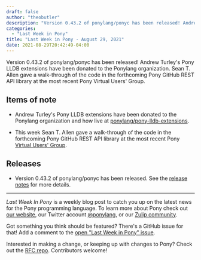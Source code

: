 ```yaml
---
draft: false
author: "theobutler"
description: "Version 0.43.2 of ponylang/ponyc has been released! Andrew Turley's Pony LLDB extensions have been donated to the Ponylang organization. Sean T. Allen gave a walk-through of the code in the forthcoming Pony GitHub REST API library at the most recent Pony Virtual Users' Group."
categories:
  - "Last Week in Pony"
title: "Last Week in Pony - August 29, 2021"
date: 2021-08-29T20:42:49-04:00
---
```


Version 0.43.2 of ponylang/ponyc has been released! Andrew Turley's Pony LLDB extensions have been donated to the Ponylang organization. Sean T. Allen gave a walk-through of the code in the forthcoming Pony GitHub REST API library at the most recent Pony Virtual Users' Group.

<!--more-->

## Items of note

- Andrew Turley's Pony LLDB extensions have been donated to the Ponylang organization and how live at [ponylang/pony-lldb-extensions](https://github.com/ponylang/pony-lldb-extensions).

- This week Sean T. Allen gave a walk-through of the code in the forthcoming Pony GitHub REST API library at the most recent Pony [Virtual Users' Group](https://vimeo.com/592434464).

## Releases

- Version 0.43.2 of ponylang/ponyc has been released.
See the [release notes](https://github.com/ponylang/ponyc/releases/tag/0.43.2) for more details.

---

_Last Week In Pony_ is a weekly blog post to catch you up on the latest news for the Pony programming language. To learn more about Pony check out [our website](https://ponylang.io), our Twitter account [@ponylang](https://twitter.com/ponylang), or our [Zulip community](https://ponylang.zulipchat.com).

Got something you think should be featured? There's a GitHub issue for that! Add a comment to the [open "Last Week in Pony" issue](https://github.com/ponylang/ponylang.github.io/issues?q=is%3Aissue+is%3Aopen+label%3Alast-week-in-pony).

Interested in making a change, or keeping up with changes to Pony? Check out the [RFC repo](https://github.com/ponylang/rfcs). Contributors welcome!
